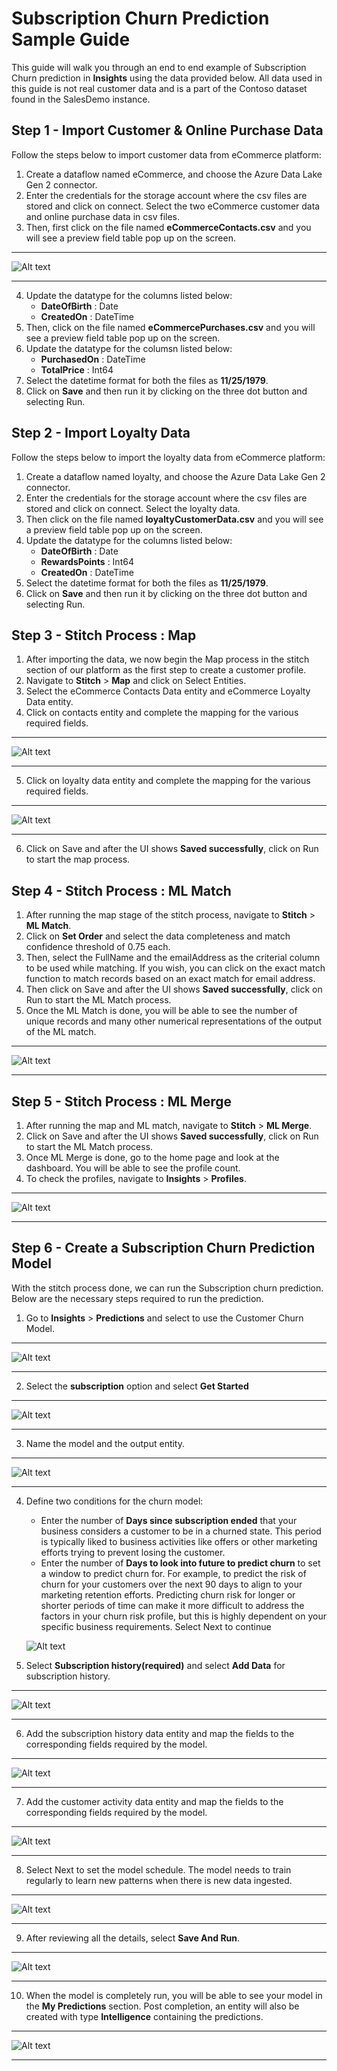 # Subscription Churn Prediction Sample Guide

This guide will walk you through an end to end example of Subscription Churn prediction in **Insights** using the data provided below. All data used in this guide is not real customer data and is a part of the Contoso dataset found in the SalesDemo instance.

## Step 1 - Import Customer & Online Purchase Data
Follow the steps below to import customer data from eCommerce platform:
1. Create a dataflow named eCommerce, and choose the Azure Data Lake Gen 2 connector.
2. Enter the credentials for the storage account where the csv files are stored and click on connect. Select the two eCommerce customer data and online purchase data in csv files.
3. Then, first click on the file named **eCommerceContacts.csv** and you will see a preview field table pop up on the screen.

---

![Alt text](/doc_snippets/previewfield.PNG)

---

4. Update the datatype for the columns listed below:
    - **DateOfBirth** : Date
    - **CreatedOn** : DateTime
5. Then, click on the file named **eCommercePurchases.csv** and you will see a preview field table pop up on the screen.
6. Update the datatype for the columsn listed below:
    - **PurchasedOn** : DateTime
    - **TotalPrice** : Int64
7. Select the datetime format for both the files as **11/25/1979**.
8. Click on **Save** and then run it by clicking on the three dot button and selecting Run.

## Step 2 - Import Loyalty Data
Follow the steps below to import the loyalty data from eCommerce platform:
1. Create a dataflow named loyalty, and choose the Azure Data Lake Gen 2 connector.
2. Enter the credentials for the storage account where the csv files are stored and click on connect. Select the loyalty data.
3. Then click on the file named **loyaltyCustomerData.csv** and you will see a preview field table pop up on the screen.
4. Update the datatype for the columns listed below:
    - **DateOfBirth** : Date
    - **RewardsPoints** : Int64
    - **CreatedOn** : DateTime
5. Select the datetime format for both the files as **11/25/1979**.
6. Click on **Save** and then run it by clicking on the three dot button and selecting Run.

## Step 3 - Stitch Process : Map

1. After importing the data, we now begin the Map process in the stitch section of our platform as the first step to create a customer profile.
2. Navigate to **Stitch** > **Map** and click on Select Entities.
3. Select the eCommerce Contacts Data entity and eCommerce Loyalty Data entity.
4. Click on contacts entity and complete the mapping for the various required fields.

---

![Alt text](/doc_snippets/ecommercecontactsmapping.PNG)

---

5. Click on loyalty data entity and complete the mapping for the various required fields.

---

![Alt text](/doc_snippets/loyaltymapping.PNG)

---

6. Click on Save and after the UI shows **Saved successfully**, click on Run to start the map process.

## Step 4 - Stitch Process : ML Match

1. After running the map stage of the stitch process, navigate to **Stitch** > **ML Match**.
2. Click on **Set Order** and select the data completeness  and match confidence threshold of 0.75 each.
3. Then, select the FullName and the emailAddress as the criterial column to be used while matching. If you wish, you can click on the exact match function to match records based on an exact match for email address.
4. Then click on Save and after the UI shows **Saved successfully**, click on Run to start the ML Match process.
5. Once the ML Match is done, you will be able to see the number of unique records and many other numerical representations of the output of the ML match.

---

![Alt text](/doc_snippets/sampleguidemlmatch.PNG)

---

## Step 5 - Stitch Process : ML Merge

1. After running the map and ML match, navigate to **Stitch** > **ML Merge**.
2. Click on Save and after the UI shows **Saved successfully**, click on Run to start the ML Match process.
3. Once ML Merge is done, go to the home page and look at the dashboard. You will be able to see the profile count.
4. To check the profiles, navigate to **Insights** > **Profiles**.

---

![Alt text](/doc_snippets/sampleguideprofiles.PNG)

---

## Step 6 - Create a Subscription Churn Prediction Model

With the stitch process done, we can run the Subscription churn prediction.
Below are the necessary steps required to run the prediction.
1. Go to **Insights** > **Predictions** and select to use the Customer Churn Model.

---

![Alt text](/doc_snippets/churnmodelstep1.PNG)

---

2. Select the **subscription** option and select **Get Started**

---

![Alt text](/doc_snippets/subscriptionchurnstep1.PNG)

---

3. Name the model and the output entity.

---

![Alt text](/doc_snippets/subscriptionchurnstep2.PNG)

---

4. Define two conditions for the churn model:
    - Enter the number of **Days since subscription ended** that your business considers a customer to be in a churned state. This period is typically liked to business activities like offers or other marketing efforts trying to prevent losing the customer.
    - Enter the number of **Days to look into future to predict churn** to set a window to predict churn for. For example, to predict the risk of churn for your customers over the next 90 days to align to your marketing retention efforts. Predicting churn risk for longer or shorter periods of time can make it more difficult to address the factors in your churn risk profile, but this is highly dependent on your specific business requirements. Select Next to continue

    ![Alt text](/doc_snippets/subscriptionchurnstep3.PNG)

5. Select **Subscription history(required)** and select **Add Data** for subscription history.

---

![Alt text](/doc_snippets/subscriptionchurnstep4.PNG)

---

6. Add the subscription history data entity and map the fields to the corresponding fields required by the model.

---

![Alt text](/doc_snippets/subscriptionchurnstep5.PNG)

---

7. Add the customer activity data entity and map the fields to the corresponding fields required by the model.

---

![Alt text](/doc_snippets/subscriptionchurnstep6.PNG)

---

8. Select Next to set the model schedule. The model needs to train regularly to learn new patterns when there is new data ingested.

---

![Alt text](/doc_snippets/churnmodelstep8.PNG)

---

9. After reviewing all the details, select **Save And Run**.

---

![Alt text](/doc_snippets/subscriptionchurnstep7.PNG)

---

10. When the model is completely run, you will be able to see your model in the **My Predictions** section. Post completion, an entity will also be created with type **Intelligence** containing the predictions.

---

![Alt text](/doc_snippets/modelcreated.PNG)

---